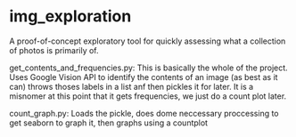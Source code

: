 # img_exploration
A proof-of-concept exploratory tool for quickly assessing what a collection of photos is primarily of.

get_contents_and_frequencies.py: This is basically the whole of the project. Uses Google Vision API to identify the contents of an image (as best as it can) throws thoses labels in a list anf then pickles it for later. It is a misnomer at this point that it gets frequencies, we just do a count plot later.

count_graph.py: Loads the pickle, does dome neccessary proccessing to get seaborn to graph it, then graphs using a countplot 
